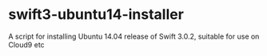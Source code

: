 # swift3-ubuntu14-installer

A script for installing Ubuntu 14.04 release of Swift 3.0.2, suitable for use on Cloud9 etc
